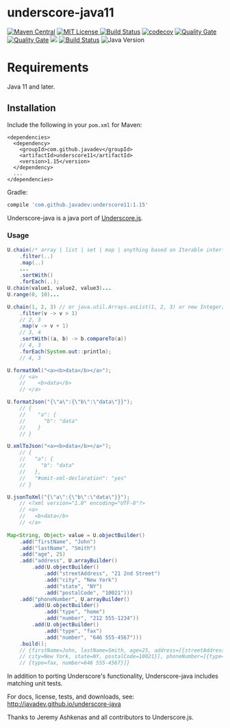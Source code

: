 underscore-java11
=================

[![Maven Central](https://img.shields.io/maven-central/v/com.github.javadev/underscore11.svg)](http://search.maven.org/#search%7Cga%7C1%7Cg%3A%22com.github.javadev%22%20AND%20a%3A%22underscore11%22)
[![MIT License](http://img.shields.io/badge/license-MIT-green.svg) ](https://github.com/javadev/underscore-java11/blob/master/LICENSE.txt)
[![Build Status](https://secure.travis-ci.org/javadev/underscore-java11.svg)](https://travis-ci.org/javadev/underscore-java11)
[![codecov](https://codecov.io/gh/javadev/underscore-java11/branch/master/graph/badge.svg)](https://codecov.io/gh/javadev/underscore-java11)
[![Quality Gate](https://sonarcloud.io/api/project_badges/measure?project=javadev_underscore-java11&metric=alert_status)](https://sonarcloud.io/dashboard/index/javadev_underscore-java11)
[![Quality Gate](https://sonarcloud.io/api/project_badges/measure?project=javadev_underscore-java11&metric=sqale_rating)](https://sonarcloud.io/dashboard/index/javadev_underscore-java11)
[![](http://javadoc-badge.appspot.com/com.github.javadev/underscore11.svg?label=JavaDocs)](http://www.javadoc.io/doc/com.github.javadev/underscore11/)
[![Build Status](https://dev.azure.com/javadevazure/underscore-java/_apis/build/status/javadev.underscore-java11)](https://dev.azure.com/javadevazure/underscore-java/_build/latest?definitionId=5)
![Java Version](https://img.shields.io/badge/java-%3E%3D%2011-success)

Requirements
============

Java 11 and later.

## Installation

Include the following in your `pom.xml` for Maven:

```
<dependencies>
  <dependency>
    <groupId>com.github.javadev</groupId>
    <artifactId>underscore11</artifactId>
    <version>1.15</version>
  </dependency>
  ...
</dependencies>
```

Gradle:

```groovy
compile 'com.github.javadev:underscore11:1.15'
```

Underscore-java is a java port of [Underscore.js](http://underscorejs.org/).

### Usage

```java
U.chain(/* array | list | set | map | anything based on Iterable interface */)
    .filter(..)
    .map(..)
    ...
    .sortWith()
    .forEach(..);
U.chain(value1, value2, value3)...
U.range(0, 10)...

U.chain(1, 2, 3) // or java.util.Arrays.asList(1, 2, 3) or new Integer[] {1, 2, 3}
    .filter(v -> v > 1)
    // 2, 3
    .map(v -> v + 1)
    // 3, 4
    .sortWith((a, b) -> b.compareTo(a))
    // 4, 3
    .forEach(System.out::println);
    // 4, 3

U.formatXml("<a><b>data</b></a>");
    // <a>
    //    <b>data</b>
    // </a>

U.formatJson("{\"a\":{\"b\":\"data\"}}");
    // {
    //    "a": {
    //      "b": "data"
    //    }
    // }

U.xmlToJson("<a><b>data</b></a>");
    // {
    //   "a": {
    //     "b": "data"
    //   },
    //   "#omit-xml-declaration": "yes"
    // }

U.jsonToXml("{\"a\":{\"b\":\"data\"}}");
    // <?xml version="1.0" encoding="UTF-8"?>
    // <a>
    //   <b>data</b>
    // </a>
    
Map<String, Object> value = U.objectBuilder()
    .add("firstName", "John")
    .add("lastName", "Smith")
    .add("age", 25)
    .add("address", U.arrayBuilder()
        .add(U.objectBuilder()
            .add("streetAddress", "21 2nd Street")
            .add("city", "New York")
            .add("state", "NY")
            .add("postalCode", "10021")))
    .add("phoneNumber", U.arrayBuilder()
        .add(U.objectBuilder()
            .add("type", "home")
            .add("number", "212 555-1234"))
        .add(U.objectBuilder()
            .add("type", "fax")
            .add("number", "646 555-4567")))
    .build();
    // {firstName=John, lastName=Smith, age=25, address=[{streetAddress=21 2nd Street,
    // city=New York, state=NY, postalCode=10021}], phoneNumber=[{type=home, number=212 555-1234},
    // {type=fax, number=646 555-4567}]}
```

In addition to porting Underscore's functionality, Underscore-java includes matching unit tests.

For docs, license, tests, and downloads, see:
http://javadev.github.io/underscore-java

Thanks to Jeremy Ashkenas and all contributors to Underscore.js.
